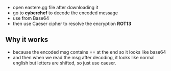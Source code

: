 * open eastere.gg file after downloading it
* go to **cyberchef** to decode the encoded message
* use from Base64 
* then use Caeser cipher to resolve the encryption **ROT13**

## Why it works
* because the encoded msg contains == at the end so it looks like base64
* and then when we read the msg after decoding, it looks like normal english but letters are shifted, so just use caeser. 